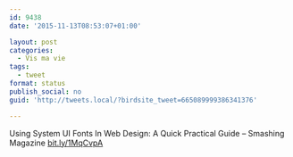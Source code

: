 ```yaml
---
id: 9438
date: '2015-11-13T08:53:07+01:00'

layout: post
categories:
  - Vis ma vie
tags:
  - tweet
format: status
publish_social: no
guid: 'http://tweets.local/?birdsite_tweet=665089999386341376'

---
```


Using System UI Fonts In Web Design: A Quick Practical Guide – Smashing Magazine [bit.ly/1MqCvpA](http://bit.ly/1MqCvpA)